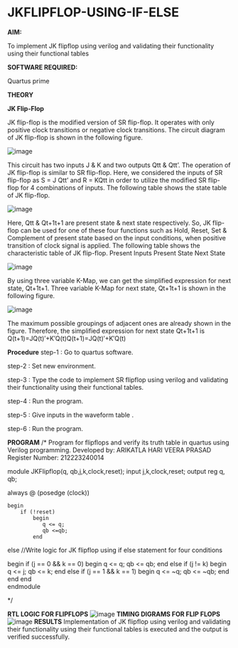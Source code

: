 # JKFLIPFLOP-USING-IF-ELSE

**AIM:** 

To implement  JK flipflop using verilog and validating their functionality using their functional tables

**SOFTWARE REQUIRED:**

Quartus prime

**THEORY**

**JK Flip-Flop**

JK flip-flop is the modified version of SR flip-flop. It operates with only positive clock transitions or negative clock transitions. The circuit diagram of JK flip-flop is shown in the following figure.

![image](https://github.com/naavaneetha/JKFLIPFLOP-USING-IF-ELSE/assets/154305477/a649c30b-232b-4558-b188-fd6c09845180)


This circuit has two inputs J & K and two outputs Qtt & Qtt’. The operation of JK flip-flop is similar to SR flip-flop. Here, we considered the inputs of SR flip-flop as S = J Qtt’ and R = KQtt in order to utilize the modified SR flip-flop for 4 combinations of inputs. The following table shows the state table of JK flip-flop.

![image](https://github.com/naavaneetha/JKFLIPFLOP-USING-IF-ELSE/assets/154305477/c4360742-e8a8-4937-b089-c46c0433f9a3)

 
Here, Qtt & Qt+1t+1 are present state & next state respectively. So, JK flip-flop can be used for one of these four functions such as Hold, Reset, Set & Complement of present state based on the input conditions, when positive transition of clock signal is applied. The following table shows the characteristic table of JK flip-flop. Present Inputs Present State Next State
 
![image](https://github.com/naavaneetha/JKFLIPFLOP-USING-IF-ELSE/assets/154305477/6c275261-a6d5-4c37-a3a7-1e88ca11c4cd)

By using three variable K-Map, we can get the simplified expression for next state, Qt+1t+1. Three variable K-Map for next state, Qt+1t+1 is shown in the following figure.
 
![image](https://github.com/naavaneetha/JKFLIPFLOP-USING-IF-ELSE/assets/154305477/5174f41b-0ce0-4329-a372-6d1943ea6673)

The maximum possible groupings of adjacent ones are already shown in the figure. Therefore, the simplified expression for next state Qt+1t+1 is Q(t+1)=JQ(t)′+K′Q(t)Q(t+1)=JQ(t)′+K′Q(t)

**Procedure**
step-1 : Go to quartus software.

step-2 : Set new environment.

step-3 : Type the code to implement SR flipflop using verilog and validating their functionality using their functional tables.

step-4 : Run the program.

step-5 : Give inputs in the waveform table .

step-6 : Run the program.

**PROGRAM**
/* Program for flipflops and verify its truth table in quartus using Verilog programming.
 Developed by: ARIKATLA HARI VEERA PRASAD
 Register Number: 212223240014

module JKFlipflop(q, qb,j,k,clock,reset);
    input j,k,clock,reset;
    output reg q, qb;
	 
always @ (posedge (clock))

    begin 
        if (!reset)
            begin
               q <= q;
               qb <=qb;
            end   
        
else
 //Write logic for JK flipflop using if else statement for four conditions


begin
               if (j == 0 && k == 0)
                    begin
                    q <= q;
                    qb <= qb;
                    end 
		else if (j != k)
                    begin
                    q <= j;
                    qb <= k;
                    end
               else if (j == 1 && k == 1) 
                    begin 
                    q <= ~q; 
                    qb <= ~qb; 
                    end 
            end
end  
endmodule

*/

**RTL LOGIC FOR FLIPFLOPS**
![image](https://github.com/Hariveeraprasad-2006/JKFLIPFLOP-USING-IF-ELSE/assets/145049988/5976d2d6-97d2-48d4-8a16-a6559f00aa91)
**TIMING DIGRAMS FOR FLIP FLOPS**
![image](https://github.com/Hariveeraprasad-2006/JKFLIPFLOP-USING-IF-ELSE/assets/145049988/a79d8804-e666-4645-97f8-ac9aa79884e7)
**RESULTS**
Implementation of JK flipflop using verilog and validating their functionality using their functional tables is executed and the output is verified successfully.

